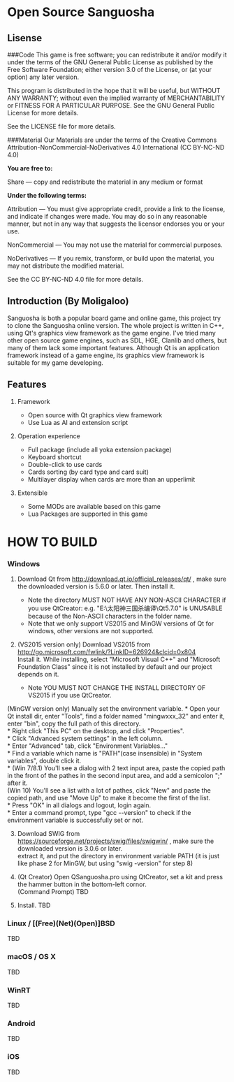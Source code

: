 Open Source Sanguosha
==========

Lisense
------------
###Code
This game is free software; you can redistribute it and/or
modify it under the terms of the GNU General Public License
as published by the Free Software Foundation; either version 3.0
of the License, or (at your option) any later version.

This program is distributed in the hope that it will be useful,
but WITHOUT ANY WARRANTY; without even the implied warranty of
MERCHANTABILITY or FITNESS FOR A PARTICULAR PURPOSE.  See the GNU
General Public License for more details.

See the LICENSE file for more details.

###Material
Our Materials are under the terms of the Creative Commons
Attribution-NonCommercial-NoDerivatives 4.0 International (CC
BY-NC-ND 4.0)

**You are free to:**

Share — copy and redistribute the material in any medium or format

**Under the following terms:**

Attribution — You must give appropriate credit, provide a link to
the license, and indicate if changes were made. You may do so in
any reasonable manner, but not in any way that suggests the licensor
endorses you or your use.

NonCommercial — You may not use the material for commercial purposes.

NoDerivatives — If you remix, transform, or build upon the material,
you may not distribute the modified material.

See the CC BY-NC-ND 4.0 file for more details.

Introduction (By Moligaloo)
----------

Sanguosha is both a popular board game and online game,
this project try to clone the Sanguosha online version.
The whole project is written in C++,
using Qt's graphics view framework as the game engine.
I've tried many other open source game engines,
such as SDL, HGE, Clanlib and others,
but many of them lack some important features.
Although Qt is an application framework instead of a game engine,
its graphics view framework is suitable for my game developing.

Features
----------

1. Framework
    * Open source with Qt graphics view framework
    * Use Lua as AI and extension script

2. Operation experience
    * Full package (include all yoka extension package)
    * Keyboard shortcut
    * Double-click to use cards
    * Cards sorting (by card type and card suit)
    * Multilayer display when cards are more than an upperlimit

3. Extensible
    * Some MODs are available based on this game
    * Lua Packages are supported in this game

HOW TO BUILD
=========

### Windows

1. Download Qt from http://download.qt.io/official_releases/qt/ , make sure the downloaded version is 5.6.0 or later. Then install it.   
    * Note the directory MUST NOT HAVE ANY NON-ASCII CHARACTER if you use QtCreator: e.g. "E:\太阳神三国杀编译\Qt5.7.0" is UNUSABLE because of the Non-ASCII characters in the folder name.  
    * Note that we only support VS2015 and MinGW versions of Qt for windows, other versions are not supported.


2. (VS2015 version only) Download VS2015 from http://go.microsoft.com/fwlink/?LinkID=626924&clcid=0x804   
Install it. While installing, select "Microsoft Visual C++" and "Microsoft Foundation Class" since it is not installed by default and our project depends on it.  
    * Note YOU MUST NOT CHANGE THE INSTALL DIRECTORY OF VS2015 if you use QtCreator.  

(MinGW version only) Manually set the environment variable.
    * Open your Qt install dir, enter "Tools", find a folder named "mingwxxx_32" and enter it, enter "bin", copy the full path of this directory.  
    * Right click "This PC" on the desktop, and click "Properties".  
    * Click "Advanced system settings" in the left column.  
    * Enter "Advanced" tab, click "Environment Variables..."  
    * Find a variable which name is "PATH"(case insensible) in "System variables", double click it.  
    * (Win 7/8.1) You'll see a dialog with 2 text input area, paste the copied path in the front of the pathes in the second input area, and add a semicolon ";" after it.    
(Win 10) You'll see a list with a lot of pathes, click "New" and paste the copied path, and use "Move Up" to make it become the first of the list.  
    * Press "OK" in all dialogs and logout, login again.  
    * Enter a command prompt, type "gcc --version" to check if the environment variable is successfully set or not.


3. Download SWIG from https://sourceforge.net/projects/swig/files/swigwin/ , make sure the downloaded version is 3.0.6 or later.  
extract it, and put the directory in environment variable PATH (it is just like phase 2 for MinGW, but using "swig -version" for step 8)

4. (Qt Creator) Open QSanguosha.pro using QtCreator, set a kit and press the hammer button in the bottom-left cornor.  
(Command Prompt) TBD

5. Install. TBD

### Linux / [(Free)(Net)(Open)]BSD

TBD

### macOS / OS X

TBD

### WinRT

TBD

### Android

TBD

### iOS

TBD